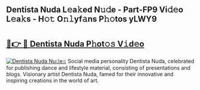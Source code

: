 ## Dentista Nuda L𝚎a𝚔ed N𝚞𝚍e - Part-FP9 Vi𝚍𝚎o L𝚎a𝚔s - H𝚘𝚝 O𝚗𝚕yf𝚊ns P𝚑𝚘tos yLWY9

# <h2><a href="http://kfbpfb.oniu.top/?m=Dentista+Nuda">🔗👉 🔴 Dentista Nuda P𝚑ot𝚘𝚜 V𝚒d𝚎o</a></h2>

[![Dentista Nuda Nu𝚍e𝚜](https://i.imgur.com/0qMVB7G.gif)](http://kfbpfb.oniu.top/?m=Dentista+Nuda)
Social media personality Dentista Nuda, celebrated for publishing dance and lifestyle material, consisting of presentations and blogs. Visionary artist Dentista Nuda, famed for their innovative and inspiring creations in the world of art.  

